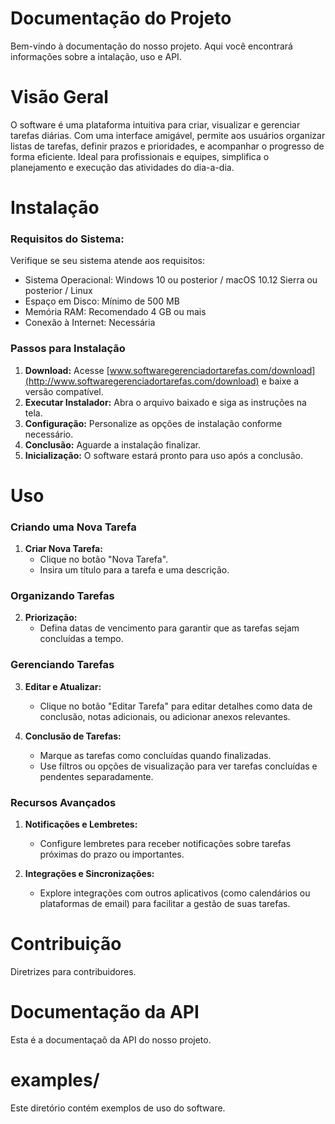# Documentação do Projeto

Bem-vindo à documentação do nosso projeto. Aqui você encontrará informações sobre a intalação, uso e API.

# Visão Geral

O software é uma plataforma intuitiva para criar, visualizar e gerenciar tarefas diárias. Com uma interface amigável, permite aos usuários organizar listas de tarefas, definir prazos e prioridades, e acompanhar o progresso de forma eficiente. Ideal para profissionais e equipes, simplifica o planejamento e execução das atividades do dia-a-dia.

# Instalação

### Requisitos do Sistema:

Verifique se seu sistema atende aos requisitos:
- Sistema Operacional: Windows 10 ou posterior / macOS 10.12 Sierra ou posterior / Linux
- Espaço em Disco: Mínimo de 500 MB
- Memória RAM: Recomendado 4 GB ou mais
- Conexão à Internet: Necessária

### Passos para Instalação

1. **Download:** Acesse [www.softwaregerenciadortarefas.com/download](http://www.softwaregerenciadortarefas.com/download) e baixe a versão compatível.
2. **Executar Instalador:** Abra o arquivo baixado e siga as instruções na tela.
3. **Configuração:** Personalize as opções de instalação conforme necessário.
4. **Conclusão:** Aguarde a instalação finalizar.
5. **Inicialização:** O software estará pronto para uso após a conclusão.

# Uso

### Criando uma Nova Tarefa

1. **Criar Nova Tarefa:**
   - Clique no botão "Nova Tarefa".
   - Insira um título para a tarefa e uma descrição.

### Organizando Tarefas

2. **Priorização:**
   - Defina datas de vencimento para garantir que as tarefas sejam concluídas a tempo.

### Gerenciando Tarefas

3. **Editar e Atualizar:**
   - Clique no botão "Editar Tarefa" para editar detalhes como data de conclusão, notas adicionais, ou adicionar anexos relevantes.

4. **Conclusão de Tarefas:**
   - Marque as tarefas como concluídas quando finalizadas.
   - Use filtros ou opções de visualização para ver tarefas concluídas e pendentes separadamente.

### Recursos Avançados

1. **Notificações e Lembretes:**
   - Configure lembretes para receber notificações sobre tarefas próximas do prazo ou importantes.

2. **Integrações e Sincronizações:**
   - Explore integrações com outros aplicativos (como calendários ou plataformas de email) para facilitar a gestão de suas tarefas.

# Contribuição

Diretrizes para contribuidores.

# Documentação da API

Esta é a documentaçaõ da API do nosso projeto.

# examples/

Este diretório contém exemplos de uso do software.
